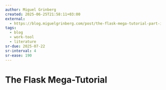 ```yaml
---
author: Miguel Grinberg
created: 2025-06-25T21:58:11+03:00
external:
  - https://blog.miguelgrinberg.com/post/the-flask-mega-tutorial-part-i-hello-world
tags:
  - blog
  - work-tool
  - literature
sr-due: 2025-07-22
sr-interval: 4
sr-ease: 190
---
```


# The Flask Mega-Tutorial
